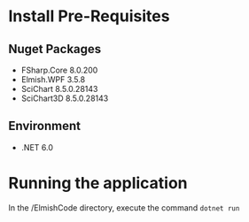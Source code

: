 # Install Pre-Requisites
## Nuget Packages
- FSharp.Core 8.0.200
- Elmish.WPF 3.5.8
- SciChart 8.5.0.28143
- SciChart3D 8.5.0.28143

## Environment
- .NET 6.0

# Running the application
In the /ElmishCode directory, execute the command `dotnet run`
